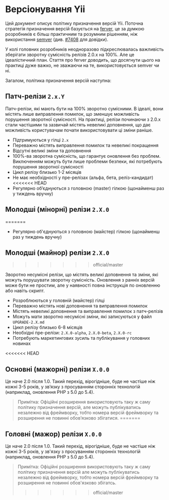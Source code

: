 Версіонування Yii
=================

Цей документ описує політику призначення версій Yii. Поточна стратегія призначення версій
базується на [ferver](https://github.com/jonathanong/ferver), це за думкою розробників є більш практичним
та розумним рішенням, ніж використання [semver](http://semver.org/) (див. [#7408](https://github.com/yiisoft/yii2/issues/7408) для довідки).

У колі головних розробників неодноразово підкреслювалась важливість зберігати зворотну сумісність релізів 2.0.x на 100%.
Але це ідеалістичний план. Стаття про ferver доводить, що досягнути цього на практиці дуже важко,
не зважаючи на те, використовується semver чи ні.

Загалом, політика призначення версій наступна:

## Патч-релізи `2.x.Y`

Патч-релізи, які мають бути на 100% зворотно сумісними. В ідеалі, вони містять лише виправлення помилок, що зменшує
можливість порушення зворотної сумісності. На практиці, релізи починаючи з 2.0.x стали частішими та зазвичай містять невеликі доповнення,
що дає можливість користувачам почати використовувати ці зміни раніше.

* Підтримуються у гілці `2.x`
* Переважно містять виправлення помилок та невеликі покращення
* Відсутні великі зміни та доповнення
* 100%-ва зворотна сумісність, що гарантує оновлення без проблем. Виключенням можуть бути лише проблеми безпеки, які потребують порушення зворотної сумісності
* Цикл релізу близько 1-2 місяців
* Не має необхідності у пре-релізах (альфа, бета, реліз-кандидат)
<<<<<<< HEAD
* Регулярно обʼєднуються з головною (master) гілкою (щонайменш раз у тиждень вручну)


## Молодші (мінорні) релізи `2.X.0`
=======
* Регулярно об'єднуються з головною (майстер) гілкою (щонайменш раз у тиждень вручну)


## Молодші (майнор) релізи `2.X.0`
>>>>>>> official/master

Зворотно несумісні релізи, що містять великі доповнення та зміни, які можуть порушувати зворотну сумісність. Оновлення з ранніх версій
може бути не простим, але у наявності повна інструкція по оновленню або навіть скрипт.

* Розроблюються у головній (майстер) гілці
* Переважно містять нові доповнення та виправлення помилок
* Містять невеликі доповнення та виправлення помилок з патч-релізів
* Можуть мати зворотно несумісні зміни, які записуються у файл `UPGRADE-2.X.md`
* Цикл релізу близько 6-8 місяців
* Необхідні пре-релізи: `2.X.0-alpha`, `2.X.0-beta`, `2.X.0-rc`
* Потребують маркетингових зусиль та публікування у головних новинах


<<<<<<< HEAD
## Основні (мажорні) релізи `X.0.0`

Це наче 2.0 після 1.0. Такий перехід, вірогідніше, буде не частіше ніж кожні 3-5 років, у звʼязку з просуванням сторонніх технологій
(наприклад, оновлення PHP з 5.0 до 5.4).

> Примітка: Офіційні розширення використовують таку ж саму політику призначення версій, але можуть публікуватись незалежно від
фреймворку, тобто номера версій фреймворку та розширення не повинні обовʼязково збігатися.
=======
## Головні (мажор) релізи `X.0.0`

Це наче 2.0 після 1.0. Такий перехід, вірогідніше, буде не частіше ніж кожні 3-5 років, у зв'язку з просуванням сторонніх технологій
(наприклад, оновлення PHP з 5.0 до 5.4).

> Примітка: Офіційні розширення використовують таку ж саму політику призначення версій але можуть публікуватись незалежно від
фреймворку, тобто номера версій фреймворку та розширення не повинні обов'язково збігатсь.
>>>>>>> official/master
